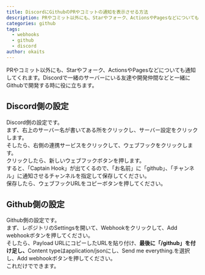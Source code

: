 ```yaml
---
title: DiscordにGithubのPRやコミットの通知を表示させる方法
description: PRやコミット以外にも、Starやフォーク、ActionsやPagesなどについても通知してくれます。Discordで一緒のサーバーにいる友達や開発仲間などと一緒にGithubで開発する時に役に立ちます。
categories: github
tags:
  - webhooks
  - github
  - discord
author: okaits
---
```


PRやコミット以外にも、Starやフォーク、ActionsやPagesなどについても通知してくれます。Discordで一緒のサーバーにいる友達や開発仲間などと一緒にGithubで開発する時に役に立ちます。<br>

<h2>Discord側の設定</h2>
Discord側の設定です。<br>
まず、右上のサーバー名が書いてある所をクリックし、サーバー設定をクリックします。<br>
そしたら、右側の連携サービスをクリックして、ウェブフックをクリックします。<br>
クリックしたら、新しいウェブフックボタンを押します。<br>
すると、「Captain Hook」が出てくるので、「お名前」に「github」、「チャンネル」に通知させるチャンネルを指定して保存してください。<br>
保存したら、ウェブフックURLをコピーボタンを押してください。<br>
<h2>Github側の設定</h2>
Github側の設定です。<br>
まず、レポジトリのSettingsを開いて、Webhookをクリックして、Add webhookボタンを押してください。<br>
そしたら、Payload URLにコピーしたURLを貼り付け、<b>最後に「/github」を付け足し、</b>Content typeはapplication/jsonにし、Send me everything.を選択し、Add webhookボタンを押してください。<br>
これだけでできます。<br>
